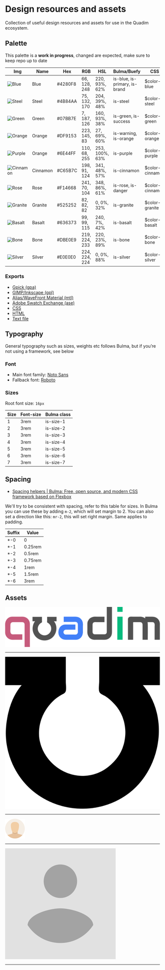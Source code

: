 Design resources and assets
===========================

Collection of useful design resources and assets for use in the Quadim ecosystem.

## Palette

This palette is a **work in progress**, changed are expected, make sure to keep repo up to date

| Img                                                    | Name     | Hex     | RGB           | HSL            | Bulma/Buefy                   | CSS              |
|--------------------------------------------------------|----------|---------|---------------|----------------|-------------------------------|------------------|
| ![Blue](https://place-hold.it/24x24/4280F8?text=+)     | Blue     | #4280F8 | 66, 128, 248  | 220, 93%, 62%  | is-blue, is-primary, is-brand | $color--blue     |
| ![Steel](https://place-hold.it/24x24/4B84AA?text=+)    | Steel    | #4B84AA | 75, 132, 170  | 204, 39%, 48%  | is-steel                      | $color--steel    |
| ![Green](https://place-hold.it/24x24/07BB7E?text=+)    | Green    | #07BB7E | 7, 187, 126   | 160, 93%, 38%  | is-green, is-success          | $color--green    |
| ![Orange](https://place-hold.it/24x24/DF9153?text=+)   | Orange   | #DF9153 | 223, 145, 83  | 27, 69%, 60%   | is-warning, is-orange         | $color--orange   |
| ![Purple](https://place-hold.it/24x24/6E44FF?text=+)   | Orange   | #6E44FF | 110, 68, 255  | 253, 100%, 63% | is-purple                     | $color--purple   |
| ![Cinnamon](https://place-hold.it/24x24/C65B7C?text=+) | Cinnamon | #C65B7C | 198, 91, 124  | 341, 48%, 57%  | is-cinnamon                   | $color--cinnamon |
| ![Rose](https://place-hold.it/24x24/F14668?text=+)     | Rose     | #F14668 | 241, 70, 104  | 348, 86%, 61%  | is-rose, is-danger            | $color--cinnamon |
| ![Granite](https://place-hold.it/24x24/525252?text=+)  | Granite  | #525252 | 82, 82, 82    | 0, 0%, 32%     | is-granite                    | $color--granite  |
| ![Basalt](https://place-hold.it/24x24/636373?text=+)   | Basalt   | #636373 | 99, 99, 115   | 240, 7%, 42%   | is-basalt                     | $color--basalt   |
| ![Bone](https://place-hold.it/24x24/DBE0E9?text=+)     | Bone     | #DBE0E9 | 219, 224, 233 | 220, 23%, 89%  | is-bone                       | $color--bone     |
| ![Silver](https://place-hold.it/24x24/E0E0E0?text=+)   | Silver   | #E0E0E0 | 224, 224, 224 | 0, 0%, 88%     | is-silver                     | $color--silver   |

### Exports

- [Gpick (gpa)](palette/quadim.gpa)
- [GIMP/Inkscape (gpl)](palette/quadim.gpl)
- [Alias/WaveFront Material (mtl)](palette/quadim.mtl)
- [Adobe Swatch Exchange (ase)](palette/quadim.mtl)
- [CSS](palette/quadim.css)
- [HTML](palette/quadim.html)
- [Text file](palette/quadim.txt)

## Typography

General typography such as sizes, weights etc follows Bulma, but if you’re not using a framework, see below

### Font

- Main font family: [Noto Sans](https://fonts.google.com/noto)
- Fallback font: [Roboto](https://fonts.google.com/specimen/Roboto)

### Sizes

Root font size: `16px`

| Size | Font-size | Bulma class |
|------|-----------|-------------|
| 1    | 3rem      | is-size-1   |
| 2    | 3rem      | is-size-2   |
| 3    | 3rem      | is-size-3   |
| 4    | 3rem      | is-size-4   |
| 5    | 3rem      | is-size-5   |
| 6    | 3rem      | is-size-6   |
| 7    | 3rem      | is-size-7   |

## Spacing

- [Spacing helpers | Bulma: Free, open source, and modern CSS framework based on Flexbox](https://bulma.io/documentation/helpers/spacing-helpers/)

We'll try to be consistent with spacing, refer to this table for sizes. In Bulma you can use these by adding `m-2`, which will set margin to 2. You can also set a direction like this: `mr-2`, this will set right margin. Same applies to padding.

| Suffix | Value   |
|--------|---------|
| *-0    | 0       |
| *-1    | 0.25rem |
| *-2    | 0.5rem  |
| *-3    | 0.75rem |
| *-4    | 1rem    |
| *-5    | 1.5rem  |
| *-6    | 3rem    |

## Assets

![logo.svg](assets/logo.svg)
<hr></hr>

![omega.svg](assets/omega.svg)
<hr></hr>

![avatar.png](assets/avatar.png)
<hr></hr>

![avatar\_square.png](assets/avatar_square.png)
<hr></hr>
